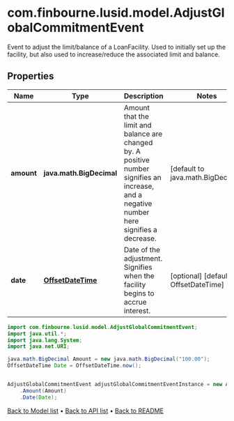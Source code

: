 # com.finbourne.lusid.model.AdjustGlobalCommitmentEvent
Event to adjust the limit/balance of a LoanFacility.  Used to initially set up the facility, but also used to increase/reduce the associated limit and balance.

## Properties

Name | Type | Description | Notes
------------ | ------------- | ------------- | -------------
**amount** | **java.math.BigDecimal** | Amount that the limit and balance are changed by.  A positive number signifies an increase, and a negative number here signifies a decrease. | [default to java.math.BigDecimal]
**date** | [**OffsetDateTime**](OffsetDateTime.md) | Date of the adjustment. Signifies when the facility begins to accrue interest. | [optional] [default to OffsetDateTime]

```java
import com.finbourne.lusid.model.AdjustGlobalCommitmentEvent;
import java.util.*;
import java.lang.System;
import java.net.URI;

java.math.BigDecimal Amount = new java.math.BigDecimal("100.00");
OffsetDateTime Date = OffsetDateTime.now();


AdjustGlobalCommitmentEvent adjustGlobalCommitmentEventInstance = new AdjustGlobalCommitmentEvent()
    .Amount(Amount)
    .Date(Date);
```


[Back to Model list](../README.md#documentation-for-models) &#8226; [Back to API list](../README.md#documentation-for-api-endpoints) &#8226; [Back to README](../README.md)
